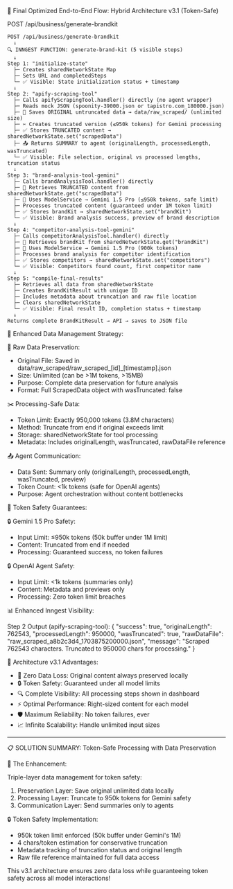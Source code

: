 🎯 Final Optimized End-to-End Flow: Hybrid Architecture v3.1 (Token-Safe)

  POST /api/business/generate-brandkit

    POST /api/business/generate-brandkit
      ↓
    🔍 INNGEST FUNCTION: generate-brand-kit (5 visible steps)
      ↓
    Step 1: "initialize-state"
      ├─ Creates sharedNetworkState Map
      ├─ Sets URL and completedSteps
      └─ ✅ Visible: State initialization status + timestamp
      ↓
    Step 2: "apify-scraping-tool"
      ├─ Calls apifyScrapingTool.handler() directly (no agent wrapper)
      ├─ Reads mock JSON (spoonity-39000.json or tapistro.com_180000.json)
      ├─ 💾 Saves ORIGINAL untruncated data → data/raw_scraped/ (unlimited size)
      ├─ ✂️ Creates truncated version (≤950k tokens) for Gemini processing
      ├─ ✅ Stores TRUNCATED content → sharedNetworkState.set("scrapedData")
      ├─ 📤 Returns SUMMARY to agent (originalLength, processedLength, wasTruncated)
      └─ ✅ Visible: File selection, original vs processed lengths, truncation status
      ↓
    Step 3: "brand-analysis-tool-gemini"
      ├─ Calls brandAnalysisTool.handler() directly
      ├─ 🔄 Retrieves TRUNCATED content from sharedNetworkState.get("scrapedData")
      ├─ 🚀 Uses ModelService → Gemini 1.5 Pro (≤950k tokens, safe limit)
      ├─ Processes truncated content (guaranteed under 1M token limit)
      ├─ ✅ Stores brandKit → sharedNetworkState.set("brandKit")
      └─ ✅ Visible: Brand analysis success, preview of brand description
      ↓
    Step 4: "competitor-analysis-tool-gemini"
      ├─ Calls competitorAnalysisTool.handler() directly
      ├─ 🔄 Retrieves brandKit from sharedNetworkState.get("brandKit")
      ├─ 🚀 Uses ModelService → Gemini 1.5 Pro (900k tokens)
      ├─ Processes brand analysis for competitor identification
      ├─ ✅ Stores competitors → sharedNetworkState.set("competitors")
      └─ ✅ Visible: Competitors found count, first competitor name
      ↓
    Step 5: "compile-final-results"
      ├─ Retrieves all data from sharedNetworkState
      ├─ Creates BrandKitResult with unique ID
      ├─ Includes metadata about truncation and raw file location
      ├─ Clears sharedNetworkState
      └─ ✅ Visible: Final result ID, completion status + timestamp
      ↓
    Returns complete BrandKitResult → API → saves to JSON file

  🔧 Enhanced Data Management Strategy:

  💾 Raw Data Preservation:
  - Original File: Saved in data/raw_scraped/raw_scraped_[id]_[timestamp].json
  - Size: Unlimited (can be >1M tokens, >15MB)
  - Purpose: Complete data preservation for future analysis
  - Format: Full ScrapedData object with wasTruncated: false

  ✂️ Processing-Safe Data:
  - Token Limit: Exactly 950,000 tokens (3.8M characters)
  - Method: Truncate from end if original exceeds limit
  - Storage: sharedNetworkState for tool processing
  - Metadata: Includes originalLength, wasTruncated, rawDataFile reference

  📤 Agent Communication:
  - Data Sent: Summary only (originalLength, processedLength, wasTruncated, preview)
  - Token Count: <1k tokens (safe for OpenAI agents)
  - Purpose: Agent orchestration without content bottlenecks

  🎯 Token Safety Guarantees:

  🔒 Gemini 1.5 Pro Safety:
  - Input Limit: ≤950k tokens (50k buffer under 1M limit)
  - Content: Truncated from end if needed
  - Processing: Guaranteed success, no token failures

  🔒 OpenAI Agent Safety:
  - Input Limit: <1k tokens (summaries only)
  - Content: Metadata and previews only
  - Processing: Zero token limit breaches

  📊 Enhanced Inngest Visibility:

  Step 2 Output (apify-scraping-tool):
  {
    "success": true,
    "originalLength": 762543,
    "processedLength": 950000,
    "wasTruncated": true,
    "rawDataFile": "raw_scraped_a8b2c3d4_1703875200000.json",
    "message": "Scraped 762543 characters. Truncated to 950000 chars for processing."
  }

  🚀 Architecture v3.1 Advantages:

  - 💾 Zero Data Loss: Original content always preserved locally
  - 🔒 Token Safety: Guaranteed under all model limits
  - 🔍 Complete Visibility: All processing steps shown in dashboard
  - ⚡ Optimal Performance: Right-sized content for each model
  - 🛡️ Maximum Reliability: No token failures, ever
  - 📈 Infinite Scalability: Handle unlimited input sizes

  ---
  📋 SOLUTION SUMMARY: Token-Safe Processing with Data Preservation

  🎯 The Enhancement:

  Triple-layer data management for token safety:

  1. Preservation Layer: Save original unlimited data locally
  2. Processing Layer: Truncate to 950k tokens for Gemini safety
  3. Communication Layer: Send summaries only to agents

  🔒 Token Safety Implementation:

  - 950k token limit enforced (50k buffer under Gemini's 1M)
  - 4 chars/token estimation for conservative truncation
  - Metadata tracking of truncation status and original length
  - Raw file reference maintained for full data access

  This v3.1 architecture ensures zero data loss while guaranteeing token safety across all model interactions!